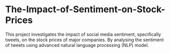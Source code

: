 # The-Impact-of-Sentiment-on-Stock-Prices
This project investigates the impact of social media sentiment, specifically tweets, on the stock prices of major companies. By analysing the sentiment of tweets using advanced natural language processing (NLP) model.
